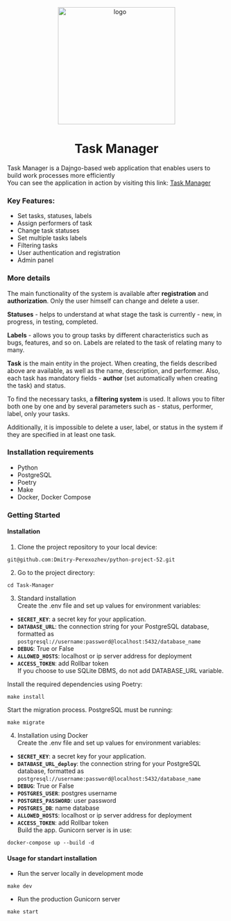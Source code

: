 <div align="center">
<img src="https://github.com/Dmitry-Perexozhev/python-project-52/blob/main/img/task-manager-banner.svg" alt="logo" width="270" height="auto" />
<h1>Task Manager</h1>
</div>

Task Manager is a Dajngo-based web application that enables users to build work processes more efficiently<br>
You can see the application in action by visiting this link: <a href="http://194.87.99.31:8000/" target="_blank">Task Manager</a>
### Key Features:

- Set tasks, statuses, labels
- Assign performers of task
- Change task statuses
- Set multiple tasks labels
- Filtering tasks
- User authentication and registration
- Admin panel

### More details

The main functionality of the system is available after **registration** and **authorization**. Only the user himself can change and delete a user.<br />

**Statuses** - helps to understand at what stage the task is currently - new, in progress, in testing, completed.<br />

**Labels** - allows you to group tasks by different characteristics such as bugs, features, and so on. Labels are related to the task of relating many to many.<br />

**Task** is the main entity in the project. When creating, the fields described above are available, as well as the name, description, and performer.
Also, each task has mandatory fields - **author** (set automatically when creating the task) and status.<br />

To find the necessary tasks, a **filtering system** is used. It allows you to filter both one by one and by several parameters such as - status, performer, label, only your tasks.<br />

Additionally, it is impossible to delete a user, label, or status in the system if they are specified in at least one task.

### Installation requirements

- Python
- PostgreSQL
- Poetry
- Make
- Docker, Docker Compose

### Getting Started
#### Installation

1) Clone the project repository to your local device:
```
git@github.com:Dmitry-Perexozhev/python-project-52.git
```
2) Go to the project directory:
```
cd Task-Manager
```
3) Standard installation<br>
Create the .env file and set up values for environment variables:<br>
- **`SECRET_KEY`**: a secret key for your application.
- **`DATABASE_URL`**: the connection string for your PostgreSQL database, formatted as `postgresql://username:password@localhost:5432/database_name`
- **`DEBUG`**: True or False<br>
- **`ALLOWED_HOSTS`**: localhost or ip server address for deployment
- **`ACCESS_TOKEN`**: add Rollbar token<br>
If you choose to use SQLite DBMS, do not add DATABASE_URL variable.<br>

Install the required dependencies using Poetry:<br>
```
make install
```
Start the migration process. PostgreSQL must be running:<br>
```
make migrate
```
4) Installation using Docker<br>
Create the .env file and set up values for environment variables:<br>
- **`SECRET_KEY`**: a secret key for your application.
- **`DATABASE_URL_deploy`**: the connection string for your PostgreSQL database, formatted as `postgresql://username:password@localhost:5432/database_name`
- **`DEBUG`**: True or False
- **`POSTGRES_USER`**: postgres username 
- **`POSTGRES_PASSWORD`**: user password
- **`POSTGRES_DB`**: name database<br>
- **`ALLOWED_HOSTS`**: localhost or ip server address for deployment
- **`ACCESS_TOKEN`**: add Rollbar token<br>
Build the app. Gunicorn server is in use:
```
docker-compose up --build -d
```
#### Usage for standart installation

- Run the server locally in development mode 
```
make dev
```
- Run the production Gunicorn server
```
make start
```